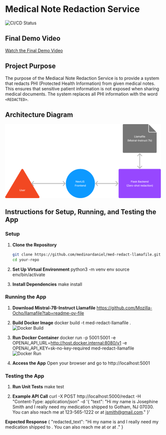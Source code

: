 # Medical Note Redaction Service

![CI/CD Status](https://github.com/medinardaniel/llamafile/actions/workflows/cicd.yml/badge.svg)

## Final Demo Video
[Watch the Final Demo Video](https://your-final-demo-video-link.com)

## Project Purpose
The purpose of the Mediacal Note Redaction Service is to provide a system that redacts PHI (Protected Health Information) from given medical notes. This ensures that sensitive patient information is not exposed when sharing medical documents. The system replaces all PHI information with the word `<REDACTED>`.

## Architecture Diagram
![Architecture Diagram](arch-diagram.png)

## Instructions for Setup, Running, and Testing the App

### Setup

1. **Clone the Repository**
   ```bash
   git clone https://github.com/medinardaniel/med-redact-llamafile.git
   cd your-repo

2. **Set Up Virtual Environment**
python3 -m venv env
source env/bin/activate

3. **Install Dependencies**
make install

### Running the App
1. **Download Mistral-7B-Instruct Llamafile**
https://github.com/Mozilla-Ocho/llamafile?tab=readme-ov-file

2. **Build Docker Image**
docker build -t med-redact-llamafile .
![Docker Build](docker-build.png)

3. **Run Docker Container**
docker run -p 5001:5001 -e OPENAI_API_URL=http://host.docker.internal:8080/v1 -e OPENAI_API_KEY=sk-no-key-required med-redact-llamafile
![Docker Run](docker-run.png)

4. **Access the App**
Open your browser and go to http://localhost:5001

### Testing the App

1. **Run Unit Tests**
make test

2. **Example API Call**
curl -X POST http://localhost:5000/redact -H "Content-Type: application/json" -d '{
    "text": "Hi my name is Josephine Smith and I really need my medication shipped to Gotham, NJ 07030. You can also reach me at 123-565-1222 or at jsmith@gmail.com."
}'

**Expected Response**
{
    "redacted_text": "Hi my name is <REDACTED> and I really need my medication shipped to <REDACTED>. You can also reach me at <REDACTED> or at <REDACTED>."
}
